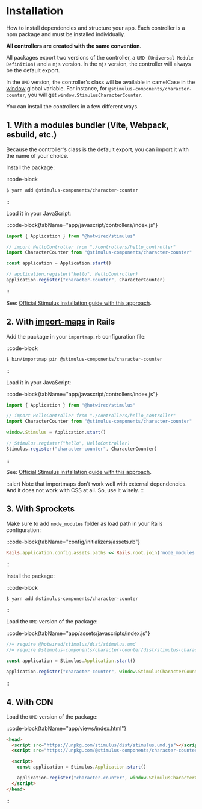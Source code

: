 # Installation

How to install dependencies and structure your app.
Each controller is a npm package and must be installed individually.

**All controllers are created with the same convention**.

All packages export two versions of the controller, a `UMD (Universal Module Definition)` and a `mjs` version.
In the `mjs` version, the controller will always be the default export.

In the `UMD` version, the controller's class will be available in camelCase in the [window](https://developer.mozilla.org/en-US/docs/Web/API/Window) global variable.
For instance, for `@stimulus-components/character-counter`, you will get `window.StimulusCharacterCounter`.

You can install the controllers in a few different ways.

## 1. With a modules bundler (Vite, Webpack, esbuild, etc.)

Because the controller's class is the default export, you can import it with the name of your choice.

Install the package:

::code-block

```bash
$ yarn add @stimulus-components/character-counter
```

::

Load it in your JavaScript:

::code-block{tabName="app/javascript/controllers/index.js"}

```js
import { Application } from "@hotwired/stimulus"

// import HelloController from "./controllers/hello_controller"
import CharacterCounter from "@stimulus-components/character-counter"

const application = Application.start()

// application.register("hello", HelloController)
application.register("character-counter", CharacterCounter)
```

::

See: [Official Stimulus installation guide with this approach](https://stimulus.hotwired.dev/handbook/installing#using-other-build-systems).

## 2. With [import-maps](https://developer.mozilla.org/en-US/docs/Web/HTML/Element/script/type/importmap) in Rails

Add the package in your `importmap.rb` configuration file:

::code-block

```bash
$ bin/importmap pin @stimulus-components/character-counter
```

::

Load it in your JavaScript:

::code-block{tabName="app/javascript/controllers/index.js"}

```js
import { Application } from "@hotwired/stimulus"

// import HelloController from "./controllers/hello_controller"
import CharacterCounter from "@stimulus-components/character-counter"

window.Stimulus = Application.start()

// Stimulus.register("hello", HelloController)
Stimulus.register("character-counter", CharacterCounter)
```

::

See: [Official Stimulus installation guide with this approach](https://github.com/hotwired/stimulus-rails/#with-import-map).

::alert
Note that importmaps don't work well with external dependencies. And it does not work with CSS at all. So, use it wisely.
::

## 3. With Sprockets

Make sure to add `node_modules` folder as load path in your Rails configuration:

::code-block{tabName="config/initializers/assets.rb"}

```ruby
Rails.application.config.assets.paths << Rails.root.join('node_modules')
```

::

Install the package:

::code-block

```bash
$ yarn add @stimulus-components/character-counter
```

::

Load the `UMD` version of the package:

::code-block{tabName="app/assets/javascripts/index.js"}

```js
//= require @hotwired/stimulus/dist/stimulus.umd
//= require @stimulus-components/character-counter/dist/stimulus-character-counter.umd

const application = Stimulus.Application.start()

application.register("character-counter", window.StimulusCharacterCounter)
```

::

## 4. With CDN

Load the `UMD` version of the package:

::code-block{tabName="app/views/index.html"}

```html
<head>
  <script src="https://unpkg.com/stimulus/dist/stimulus.umd.js"></script>
  <script src="https://unpkg.com/@stimulus-components/character-counter/dist/stimulus-character-counter.umd.js"></script>

  <script>
    const application = Stimulus.Application.start()

    application.register("character-counter", window.StimulusCharacterCounter)
  </script>
</head>
```

::
